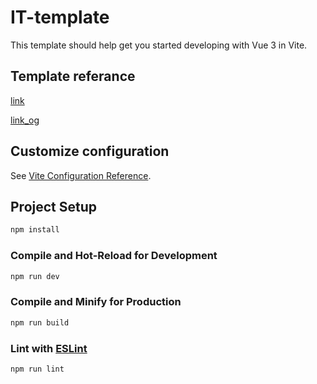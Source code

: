 # IT-template

This template should help get you started developing with Vue 3 in Vite.

## Template referance

[link](https://demo.templatemonster.com/demo/450607.html?_gl=1*iyiwq4*_gcl_aw*R0NMLjE3NTAwNTc5NjYuQ2p3S0NBandnYl9DQmhCTUVpd0EwcDNvT1BKWjBwZlhsQl9ib0dFV3FXN2I3Z25KXzEzd0cwZy1LbGZCbE1Vd0pMVFF1YUtqNHpPMWVob0NyOU1RQXZEX0J3RQ..*_gcl_au*OTg4OTI5MTE5LjE3NTAwNTU3NTU.*_ga*MTA0MzEyNzY4OC4xNzUwMDU1NzUx*_ga_FTPYEGT5LY*czE3NTAwNTc5MTYkbzIkZzEkdDE3NTAwNTg2MzUkajU5JGwwJGgw)

[link_og](https://nexus.uiparadox.com/)

## Customize configuration

See [Vite Configuration Reference](https://vite.dev/config/).

## Project Setup

```sh
npm install
```

### Compile and Hot-Reload for Development

```sh
npm run dev
```

### Compile and Minify for Production

```sh
npm run build
```

### Lint with [ESLint](https://eslint.org/)

```sh
npm run lint
```
